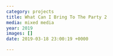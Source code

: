 ```yaml
---
category: projects
title: What Can I Bring To The Party 2
media: mixed media
year: 2019
images: []
date: 2019-03-18 23:00:19 +0000

---
```

